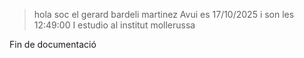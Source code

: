 > hola soc el gerard bardeli martinez
> Avui es 17/10/2025 i son les 12:49:00
> I estudio al institut mollerussa

Fin de documentació
